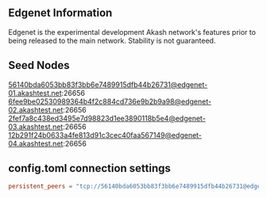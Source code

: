 Edgenet Information
-------------------

Edgenet is the experimental development Akash network's features prior to being released to the main network. Stability is not guaranteed.

## Seed Nodes

56140bda6053bb83f3bb6e7489915dfb44b26731@edgenet-01.akashtest.net:26656
6fee9be02530989364b4f2c884cd736e9b2b9a98@edgenet-02.akashtest.net:26656
2fef7a8c438ed3495e7d98823d1ee3890118b5e4@edgenet-03.akashtest.net:26656
12b291f24b0633a4fe813d91c3cec40faa567149@edgenet-04.akashtest.net:26656

## config.toml connection settings

```toml
persistent_peers = "tcp://56140bda6053bb83f3bb6e7489915dfb44b26731@edgenet-01.akashtest.net:26656,tcp://6fee9be02530989364b4f2c884cd736e9b2b9a98@edgenet-02.akashtest.net:26656,tcp://2fef7a8c438ed3495e7d98823d1ee3890118b5e4@edgenet-03.akashtest.net:26656,tcp://12b291f24b0633a4fe813d91c3cec40faa567149@edgenet-04.akashtest.net:26656"
```
